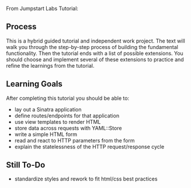 From Jumpstart Labs Tutorial:

## Process

This is a hybrid guided tutorial and independent work project. The text will walk you through the step-by-step process of building the fundamental functionality. Then the tutorial ends with a list of possible extensions. You should choose and implement several of these extensions to practice and refine the learnings from the tutorial.

## Learning Goals

After completing this tutorial you should be able to:

- lay out a Sinatra application
- define routes/endpoints for that application
- use view templates to render HTML
- store data across requests with YAML::Store
- write a simple HTML form
- read and react to HTTP parameters from the form
- explain the statelessness of the HTTP request/response cycle

## Still To-Do

- standardize styles and rework to fit html/css best practices

